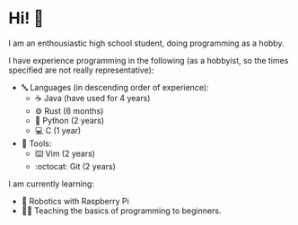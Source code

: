# Hi! 👋

I am an enthousiastic high school student, doing programming as a hobby.

I have experience programming in the following (as a hobbyist, so the times specified are not really representative):

- 🔤 Languages (in descending order of experience):
  - ☕ Java (have used for 4 years)
  - ⚙️ Rust (6 months)
  - 🐍 Python (2 years)
  - 💻 C (1 year)
- 🧰 Tools:
  - ⌨️ Vim (2 years)
  - :octocat: Git (2 years)

I am currently learning:
- 🍓 Robotics with Raspberry Pi
- 👨‍🏫 Teaching the basics of programming to beginners.
<!---
HeikoRibberink/HeikoRibberink is a ✨ special ✨ repository because its `README.md` (this file) appears on your GitHub profile.
You can click the Preview link to take a look at your changes.
--->
